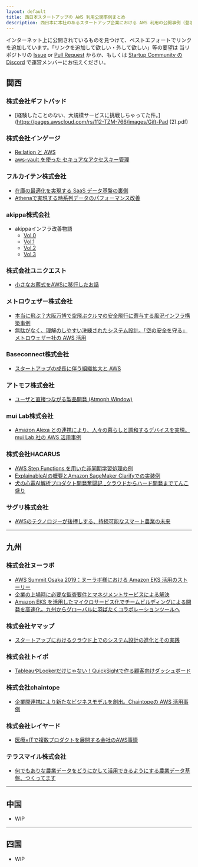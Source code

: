 ```yaml
---
layout: default
title: 西日本スタートアップの AWS 利用公開事例まとめ
description: 西日本に本社のあるスタートアップ企業における AWS 利用の公開事例（登壇資料やブログ等）リンク集
---
```

インターネット上に公開されているものを見つけて、ベストエフォートでリンクを追加しています。「リンクを追加して欲しい・外して欲しい」等の要望は 当リポジトリの [Issue](https://github.com/aws-startup-community/aws-startup-case-studies-jp/issues) or [Pull Request](https://github.com/aws-startup-community/aws-startup-case-studies-jp/pulls) からか、もしくは [Startup Community の Discord](https://discord.gg/uHDVvKCtKP) で運営メンバーにお伝えください。

## 関西
### 株式会社ギフトパッド
- [経験したことのない、大規模サービスに挑戦しちゃってた件。](https://pages.awscloud.com/rs/112-TZM-766/images/Gift-Pad (2).pdf)

### 株式会社インゲージ
- [Re:lation と AWS](https://pages.awscloud.com/rs/112-TZM-766/images/INGAGE.pdf)
- [aws-vault を使った セキュアなアクセスキー管理](https://speakerdeck.com/kizashi1122/manage-aws-access-key-more-securely-by-using-aws-vault)

### フルカイテン株式会社
- [在庫の最適化を実現する SaaS データ基盤の裏側](https://pages.awscloud.com/rs/112-TZM-766/images/FULL-KAITEN.pdf)
- [Athenaで実現する時系列データのパフォーマンス改善](https://speakerdeck.com/atsuyokota/athena-time-series-performance)

### akippa株式会社
- akippaインフラ改善物語
    - [Vol.0](https://note.com/taro_yamashita/n/n6803aa5eaa96)
    - [Vol.1](https://note.com/taro_yamashita/n/n6f1a8c1f7813)
    - [Vol.2](https://note.com/taro_yamashita/n/ndcec2c06c9c2)
    - [Vol.3](https://note.com/taro_yamashita/n/n59ca5a00f575)

### 株式会社ユニクエスト
- [小さなお葬式をAWSに移行したお話](https://speakerdeck.com/moriryouta/xiao-sanaozang-shi-woawsniyi-xing-sitaohua)

### メトロウェザー株式会社
- [本当に飛ぶ？大阪万博で空飛ぶクルマの安全飛行に寄与する風況インフラ構築事例](https://pages.awscloud.com/rs/112-TZM-766/images/METRO-WEATHER.pdf)
- [無駄がなく、理解のしやすい洗練されたシステム設計。「空の安全を守る」メトロウェザー社の AWS 活用](https://aws.amazon.com/jp/blogs/startup/tech-interview-metroweather-2023/)

### Baseconnect株式会社
- [スタートアップの成長に伴う組織拡大と AWS](https://speakerdeck.com/baseconnect/amazon-web-services-japan)

### アトモフ株式会社
- [ユーザと直接つながる製品開発 (Atmoph Window)](https://pages.awscloud.com/rs/112-TZM-766/images/SUM_awsloft-tko-iotloft-12-lt1_Jul-2020.pdf)

### mui Lab株式会社
- [Amazon Alexa との連携により、人々の暮らしと調和するデバイスを実現。mui Lab 社の AWS 活用事例](https://aws.amazon.com/jp/blogs/startup/muilab_2022casestudy/)

### 株式会社HACARUS
- [AWS Step Functions を用いた非同期学習処理の例](https://speakerdeck.com/hacarus/aws-step-functions-woyong-itafei-tong-qi-xue-xi-chu-li-falseli)
- [ExplainableAIの概要とAmazon SageMaker Clarifyでの実装例](https://speakerdeck.com/hacarus/220807-explainableaifalsegai-yao-toamazon-sagemaker-clarifytefalseshi-zhuang-li)
- [犬の心電AI解析プロダクト開発奮闘記 _クラウドからハード開発までてんこ盛り](https://speakerdeck.com/hacarus/quan-noxin-dian-aijie-xi-hurotakutokai-fa-fen-dou-ji-kurautokarahatokai-fa-matetenkosheng-ri)

### サグリ株式会社
- [AWSのテクノロジーが後押しする、持続可能なスマート農業の未来](https://www.aboutamazon.jp/news/smb/one-amazon-to-support-dx-for-small-and-medium-busineses-vol14)

---
## 九州
### 株式会社ヌーラボ
- [AWS Summit Osaka 2019：ヌーラボ様における Amazon EKS 活用のストーリー](https://aws.amazon.com/jp/blogs/startup/summit-osaka-2019-racap/)
- [企業の上場時に必要な監査要件とマネジメントサービスによる解決](http://pages.awscloud.com/rs/112-TZM-766/images/20230316AWSStartupfm_Nulab.pdf)
- [Amazon EKS を活用したマイクロサービス化でチームビルディングによる開発を高速化。九州からグローバルに羽ばたくコラボレーションツールへ](https://aws.amazon.com/jp/solutions/case-studies/nulab/)

### 株式会社ヤマップ
- [スタートアップにおけるクラウド上でのシステム設計の進化とその実践](https://speakerdeck.com/higuhey/sutatoatupuniokerukuraudoshang-denosisutemushe-ji-nojin-hua-tosonoshi-jian)

### 株式会社トイポ
- [TableauやLookerだけじゃない！QuickSightで作る顧客向けダッシュボード](https://speakerdeck.com/tkengo/tableauyalookerdakeziyanai-quicksightdezuo-rugu-ke-xiang-kedatusiyubodo)

### 株式会社chaintope
- [企業間連携により新たなビジネスモデルを創出。Chaintopeの AWS 活用事例](https://aws.amazon.com/jp/blogs/startup/chaintope_iwatanigateway_2022casestudy/)

### 株式会社レイヤード
- [医療×ITで複数プロダクトを展開する会社のAWS事情](https://docs.google.com/presentation/d/e/2PACX-1vT0_lWWhRiTc-dcJbE4BKKVgXjyxsJCybGRDCPcxhFQ2qEXfwcx0Nk-TkJGrHW8og/pub)

### テラスマイル株式会社
- [何でもありな農業データをどうにかして活用できるようにする農業データ基盤、つくってます](https://jft2023.jaws-ug.jp/files/9005501714148527_8636489c-cc6a-4988-bff8-37b3ad3a3c30/jaws_festa_2023_kyushu_miyazaki.pdf)

---
## 中国
- WIP

---
## 四国
- WIP
